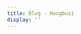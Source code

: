 ```yaml
---
title: Blog - Hongbusi
display: ''
---
```


<SubNav/>

<ClientOnly>
  <Plum/>
</ClientOnly>

<ListPosts />
